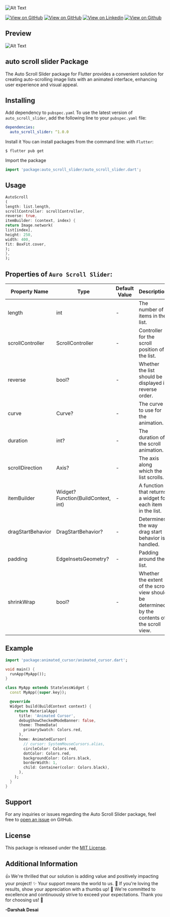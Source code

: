 ![Alt Text](https://fluttercommunity.dev/_github/header/Auto-Scroll-Slider)

[![View on GitHub](https://github.com/SimformSolutionsPvtLtd/flutter_showcaseview/workflows/Build/badge.svg?branch=master)](https://github.com/DarshakDesai199/auto_scroll_slider)
[![View on GitHub](https://img.shields.io/pub/v/auto_scroll_slider?label=animated_cursor)](https://pub.dev/packages/auto_scroll_slider)
[![View on Linkedin](https://img.shields.io/badge/Dev:-Darshak_Desai-blue.svg)](https://in.linkedin.com/in/darshak-desai-17251823b)
[![View on Github](https://img.shields.io/pub/points/auto_scroll_slider?color=FF474C&label=pub%20points)](https://pub.dev/packages/auto_scroll_slider/score)

## Preview

![Alt Text](https://github.com/DarshakDesai199/auto_scroll_slider/blob/main/preview/preview.gif)

## auto scroll slider Package

The Auto Scroll Slider package for Flutter provides a convenient solution for creating
auto-scrolling image lists with an animated interface, enhancing user experience and visual appeal.

## Installing

Add dependency to ```pubspec.yaml```
To use the latest version of `auto_scroll_slider`, add the following line to your `pubspec.yaml`
file:

```yaml
dependencies:
  auto_scroll_slider: ^1.0.0
```

Install it
You can install packages from the command line:
with ```Flutter```:

```shell    
$ flutter pub get
```

Import the package

```dart
import 'package:auto_scroll_slider/auto_scroll_slider.dart';
```

## Usage

```dart
AutoScroll
(
length: list.length,
scrollController: scrollController,
reverse: true,
itemBuilder: (context, index) {
return Image.network(
list[index],
height: 250,
width: 400,
fit: BoxFit.cover,
);
},
);
```

## Properties of ```Auro Scroll Slider```:

| Property Name     | Type                                | Default Value | Description                                                                                    |
|-------------------|-------------------------------------|---------------|------------------------------------------------------------------------------------------------|
| length            | int                                 | -             | The number of items in the list.                                                               |
| scrollController  | ScrollController                    | -             | Controller for the scroll position of the list.                                                |
| reverse           | bool?                               | -             | Whether the list should be displayed in reverse order.                                         |
| curve             | Curve?                              | -             | The curve to use for the animation.                                                            |
| duration          | int?                                | -             | The duration of the scroll animation.                                                          |
| scrollDirection   | Axis?                               | -             | The axis along which the list scrolls.                                                         |
| itemBuilder       | Widget? Function(BuildContext, int) | -             | A function that returns a widget for each item in the list.                                    |
| dragStartBehavior | DragStartBehavior?                  | -             | Determines the way drag start behavior is handled.                                             |
| padding           | EdgeInsetsGeometry?                 | -             | Padding around the list.                                                                       |
| shrinkWrap        | bool?                               | -             | Whether the extent of the scroll view should be determined by the contents of the scroll view. |

## Example

```dart
import 'package:animated_cursor/animated_cursor.dart';

void main() {
  runApp(MyApp());
}

class MyApp extends StatelessWidget {
  const MyApp({super.key});

  @override
  Widget build(BuildContext context) {
    return MaterialApp(
      title: 'Animated Cursor',
      debugShowCheckedModeBanner: false,
      theme: ThemeData(
        primarySwatch: Colors.red,
      ),
      home: AnimatedCursor(
        // cursor: SystemMouseCursors.alias,
        circleColor: Colors.red,
        dotColor: Colors.red,
        backgroundColor: Colors.black,
        borderWidth: 1,
        child: Container(color: Colors.black),
      ),
    );
  }
}
```

## Support

For any inquiries or issues regarding the Auto Scroll Slider package, feel free
to [open an issue](https://github.com/DarshakDesai199/auto_scroll_slider/issues) on GitHub.

## License

This package is released under
the [MIT License](https://pub.dev/packages/auto_scroll_slider/license).

## Additional Information

👍 We're thrilled that our solution is adding value and positively impacting your project! ✨ Your
support means the world to us. 🌟 If you're loving the results, show your appreciation with a thumbs
up! 💫 We're committed to excellence and continuously strive to exceed your expectations. Thank you
for choosing us! 🚀

**-Darshak Desai**
